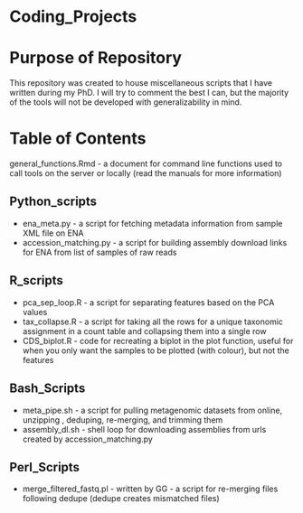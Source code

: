 # Coding_Projects

# Purpose of Repository
This repository was created to house miscellaneous scripts that I have written during my PhD. I will try to comment the best I can, but the majority of the tools will not be developed with generalizability in mind.

# Table of Contents
general_functions.Rmd - a document for command line functions used to call tools on the server or locally (read the manuals for more information)

## Python_scripts
* ena_meta.py - a script for fetching metadata information from sample XML file on ENA
* accession_matching.py - a script for building assembly download links for ENA from list of samples of raw reads

## R_scripts
* pca_sep_loop.R - a script for separating features based on the PCA values
* tax_collapse.R - a script for taking all the rows for a unique taxonomic assignment in a count table and collapsing them into a single row
* CDS_biplot.R - code for recreating a biplot in the plot function, useful for when you only want the samples to be plotted (with colour), but not the features

## Bash_Scripts
* meta_pipe.sh - a script for pulling metagenomic datasets from online, unzipping , deduping, re-merging, and trimming them
* assembly_dl.sh - shell loop for downloading assemblies from urls created by accession_matching.py 

## Perl_Scripts
* merge_filtered_fastq.pl - written by GG - a script for re-merging files following dedupe (dedupe creates mismatched files)

